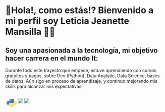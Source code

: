 # 👋Hola!, como estás!? Bienvenido a mi perfil soy Leticia Jeanette Mansilla 👩‍💻

## Soy una apasionada a la tecnología, mi objetivo hacer carrera en el mundo It: 
Durante todo este trayecto que empecé, estuve aprendiendo  con cursos gratuitos y pagos, sobre Dev (Python), Data Analytic, Data Science, bases de datos,
Aún sigo en proceso de aprendizaje, y continuo mejorando mis skills para alcanzar mis expectativas! 





<div align="center">
  <img align="left" alt="Rafa-Python" height="30" width="40" src="https://raw.githubusercontent.com/devicons/devicon/master/icons/python/python-original.svg"                                                                         
</div> 
  

  
  
 ##
 ##
 ##
  
</div> 
 <a href = "mailto:leticiajmansilla@gmail.com"><img src="https://img.shields.io/badge/-Gmail-%23333?style=for-the-badge&logo=gmail&logoColor=white" target="_blank"></a>
 <a href = "LinkedIn"><img src = "https://img.shields.io/badge/LinkedIn-0077B5?style=for-the-badge&logo=linkedin&logoColor=white" target="_blank"></a>
 </div>
